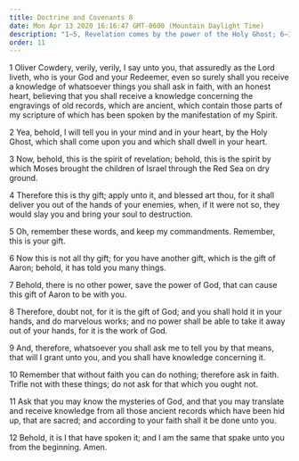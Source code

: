 ```yaml
---
title: Doctrine and Covenants 8
date: Mon Apr 13 2020 16:16:47 GMT-0600 (Mountain Daylight Time)
description: "1–5, Revelation comes by the power of the Holy Ghost; 6–12, Knowledge of the mysteries of God and the power to translate ancient records come by faith."
order: 11
---
```


1 Oliver Cowdery, verily, verily, I say unto you, that assuredly as the Lord liveth, who is your God and your Redeemer, even so surely shall you receive a knowledge of whatsoever things you shall ask in faith, with an honest heart, believing that you shall receive a knowledge concerning the engravings of old records, which are ancient, which contain those parts of my scripture of which has been spoken by the manifestation of my Spirit.

2 Yea, behold, I will tell you in your mind and in your heart, by the Holy Ghost, which shall come upon you and which shall dwell in your heart.

3 Now, behold, this is the spirit of revelation; behold, this is the spirit by which Moses brought the children of Israel through the Red Sea on dry ground.

4 Therefore this is thy gift; apply unto it, and blessed art thou, for it shall deliver you out of the hands of your enemies, when, if it were not so, they would slay you and bring your soul to destruction.

5 Oh, remember these words, and keep my commandments. Remember, this is your gift.

6 Now this is not all thy gift; for you have another gift, which is the gift of Aaron; behold, it has told you many things.

7 Behold, there is no other power, save the power of God, that can cause this gift of Aaron to be with you.

8 Therefore, doubt not, for it is the gift of God; and you shall hold it in your hands, and do marvelous works; and no power shall be able to take it away out of your hands, for it is the work of God.

9 And, therefore, whatsoever you shall ask me to tell you by that means, that will I grant unto you, and you shall have knowledge concerning it.

10 Remember that without faith you can do nothing; therefore ask in faith. Trifle not with these things; do not ask for that which you ought not.

11 Ask that you may know the mysteries of God, and that you may translate and receive knowledge from all those ancient records which have been hid up, that are sacred; and according to your faith shall it be done unto you.

12 Behold, it is I that have spoken it; and I am the same that spake unto you from the beginning. Amen.
